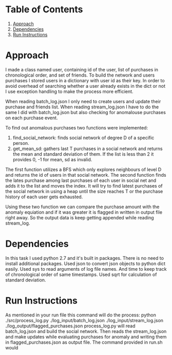 # Table of Contents
1. [Approach](README.md#approach)
2. [Dependencies](README.md#dependencies)
3. [Run Instructions](README.md#run-nstructions)


# Approach
I made a class named user, containing id of the user, list of purchases in chronological order, and set of friends.
To build the network and users purchases I stored users in a dictionary with user id as their key. In order to avoid overhead of searching whether a user already exists in the dict or not I use exception handling to make the process more efficient.

When reading batch_log.json I only need to create users and update their purchase and friends list.
When reading stream_log.json I have to do the same I did with batch_log.json but also checking for anomalouse purchases on each purchase event. 

To find out anomalous purchases two functions were implemented:
1. find_social_network: finds social network of degree D of a specific person.
2. get_mean_sd: gathers last T purchases in a social network and returns the mean and standard deviation of them. If the list is less than 2 it provides 0, -1 for mean, sd as invalid.

The first function utilizes a BFS which only explores neighbours of level D and returns the id of users in that social network.
The second function finds the lates purchase among last purchases of each user in social net and adds it to the list and moves the index. It will try to find latest purchases of the social network in using a heap until the size reaches T or the purchase history of each user gets exhausted.

Using these two function we can compare the purchase amount with the anomaly equiation and if it was greater it is flagged in written in output file right away. So the output data is keep getting appended while reading stream_log.

# Dependencies
In this task I used python 2.7 and it's built in packages. There is no need to install additional packages. 
Used json to convert json objects to python dict easily. Used sys to read arguments of log file names. And time to keep track of chronological order of same timestamps. Used sqrt for calculation of standard deviation.
# Run Instructions
As mentioned in your run file this command will do the process:
python ./src/process_log.py ./log_input/batch_log.json ./log_input/stream_log.json ./log_output/flagged_purchases.json
process_log.py will read batch_log.json and build the social network. Then reads the stream_log.json and make updates while evaluating purchases for anomaly and writing them in flagged_purchases.json as output file.
The command provided in run.sh would